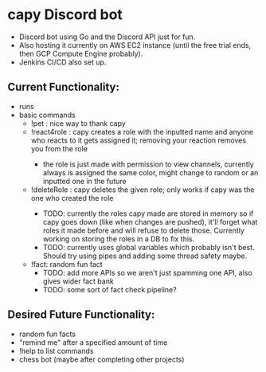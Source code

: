 # capy Discord bot
- Discord bot using Go and the Discord API just for fun. 
- Also hosting it currently on AWS EC2 instance (until the free trial ends, then GCP Compute Engine probably).
- Jenkins CI/CD also set up. 

## Current Functionality:
- runs
- basic commands
    - !pet : nice way to thank capy
    - !react4role <role name> : capy creates a role with the inputted name and anyone who reacts to it gets assigned it; removing your reaction removes you from the role
        - the role is just made with permission to view channels, currently always is assigned the same color, might change to random or an inputted one in the future
    - !deleteRole <role name> : capy deletes the given role; only works if capy was the one who created the role
        - TODO: currently the roles capy made are stored in memory so if capy goes down (like when changes are pushed), it'll forget what roles it made before and will refuse to delete those. Currently working on storing the roles in a DB to fix this.
        - TODO: currently uses global variables which probably isn't best. Should try using pipes and adding some thread safety maybe.
    - !fact: random fun fact
        - TODO: add more APIs so we aren't just spamming one API, also gives wider fact bank
        - TODO: some sort of fact check pipeline?

## Desired Future Functionality:
- random fun facts
- "remind me" after a specified amount of time
- !help to list commands
- chess bot (maybe after completing other projects)
